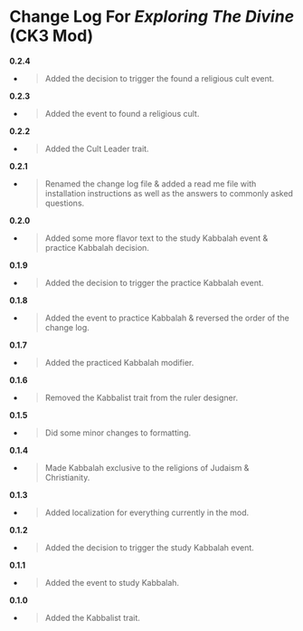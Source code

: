 ﻿# Change Log For *Exploring The Divine* (**CK3 Mod**)
**0.2.4**
* > Added the decision to trigger the found a religious cult event.

**0.2.3**
* > Added the event to found a religious cult.

**0.2.2**
* > Added the Cult Leader trait.

**0.2.1**
* > Renamed the change log file & added a read me file with installation instructions as well as the answers to commonly asked questions.

**0.2.0**
* > Added some more flavor text to the study Kabbalah event & practice Kabbalah decision.

**0.1.9**
* > Added the decision to trigger the practice Kabbalah event.

**0.1.8**
* > Added the event to practice Kabbalah & reversed the order of the change log.

**0.1.7**
* > Added the practiced Kabbalah modifier.

**0.1.6**
* > Removed the Kabbalist trait from the ruler designer.

**0.1.5**
* > Did some minor changes to formatting.

**0.1.4**
* > Made Kabbalah exclusive to the religions of Judaism & Christianity.

**0.1.3**
* > Added localization for everything currently in the mod.

**0.1.2**
* > Added the decision to trigger the study Kabbalah event.

**0.1.1**
* > Added the event to study Kabbalah.

**0.1.0**
* > Added the Kabbalist trait.